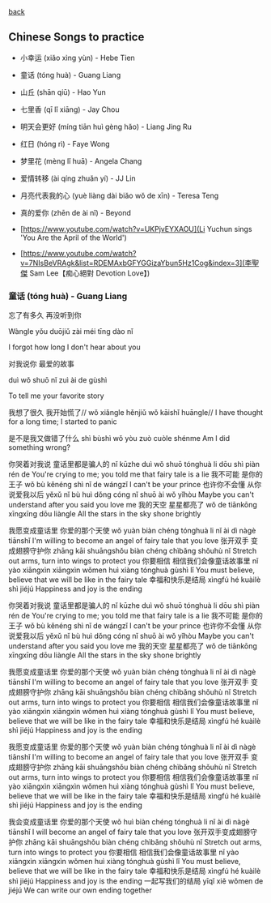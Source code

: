 [back](../mylinks.html)

## Chinese Songs to practice
- 小幸运 (xiǎo xìng yùn) - Hebe Tien
- 童话 (tóng huà) - Guang Liang
- 山丘 (shān qiū) - Hao Yun
- 七里香 (qī lǐ xiāng) - Jay Chou
- 明天会更好 (míng tiān huì gèng hǎo) - Liang Jing Ru
- 红日 (hóng rì) - Faye Wong
- 梦里花 (mèng lǐ huā) - Angela Chang
- 爱情转移 (ài qíng zhuǎn yí) - JJ Lin
- 月亮代表我的心 (yuè liàng dài biǎo wǒ de xīn) - Teresa Teng
- 真的爱你 (zhēn de ài nǐ) - Beyond
- [https://www.youtube.com/watch?v=UKPjvEYXAOU](Li Yuchun sings 'You Are the April of the World')
  
- [https://www.youtube.com/watch?v=7NIsBeVRAgk&list=RDEMAxbGFYGGizaYbun5Hz1Cog&index=3](李聖傑 Sam Lee【痴心絕對 Devotion Love】)


### 童话 (tóng huà) - Guang Liang

忘了有多久 再没听到你

Wàngle yǒu duōjiǔ zài méi tīng dào nǐ

I forgot how long I don't hear about you


对我说你 最爱的故事

duì wǒ shuō nǐ zuì ài de gùshì

To tell me your favorite story

我想了很久 我开始慌了//
wǒ xiǎngle hěnjiǔ wǒ kāishǐ huāngle//
I have thought for a long time; I started to panic

是不是我又做错了什么
shì bùshì wǒ yòu zuò cuòle shénme
Am I did something wrong?

你哭着对我说 童话里都是骗人的
nǐ kūzhe duì wǒ shuō tónghuà li dōu shì piàn rén de
You're crying to me; you told me that fairy tale is a lie
我不可能 是你的王子
wǒ bù kěnéng shì nǐ de wángzǐ
I can't be your prince
也许你不会懂 从你说爱我以后
yěxǔ nǐ bù huì dǒng cóng nǐ shuō ài wǒ yǐhòu
Maybe you can't understand after you said you love me
我的天空 星星都亮了
wǒ de tiānkōng xīngxīng dōu liàngle
All the stars in the sky shone brightly

我愿变成童话里 你爱的那个天使
wǒ yuàn biàn chéng tónghuà li nǐ ài dì nàgè tiānshǐ
I'm willing to become an angel of fairy tale that you love
张开双手 变成翅膀守护你
zhāng kāi shuāngshǒu biàn chéng chìbǎng shǒuhù nǐ
Stretch out arms, turn into wings to protect you
你要相信 相信我们会像童话故事里
nǐ yào xiāngxìn xiāngxìn wǒmen huì xiàng tónghuà gùshì lǐ
You must believe, believe that we will be like in the fairy tale
幸福和快乐是结局
xìngfú hé kuàilè shì jiéjú
Happiness and joy is the ending

你哭着对我说 童话里都是骗人的
nǐ kūzhe duì wǒ shuō tónghuà li dōu shì piàn rén de
You're crying to me; you told me that fairy tale is a lie
我不可能 是你的王子
wǒ bù kěnéng shì nǐ de wángzǐ
I can't be your prince
也许你不会懂 从你说爱我以后
yěxǔ nǐ bù huì dǒng cóng nǐ shuō ài wǒ yǐhòu
Maybe you can't understand after you said you love me
我的天空 星星都亮了
wǒ de tiānkōng xīngxīng dōu liàngle
All the stars in the sky shone brightly



我愿变成童话里 你爱的那个天使
wǒ yuàn biàn chéng tónghuà li nǐ ài dì nàgè tiānshǐ
I'm willing to become an angel of fairy tale that you love
张开双手 变成翅膀守护你
zhāng kāi shuāngshǒu biàn chéng chìbǎng shǒuhù nǐ
Stretch out arms, turn into wings to protect you
你要相信 相信我们会像童话故事里
nǐ yào xiāngxìn xiāngxìn wǒmen huì xiàng tónghuà gùshì lǐ
You must believe, believe that we will be like in the fairy tale
幸福和快乐是结局
xìngfú hé kuàilè shì jiéjú
Happiness and joy is the ending

我愿变成童话里 你爱的那个天使
wǒ yuàn biàn chéng tónghuà li nǐ ài dì nàgè tiānshǐ
I'm willing to become an angel of fairy tale that you love
张开双手 变成翅膀守护你
zhāng kāi shuāngshǒu biàn chéng chìbǎng shǒuhù nǐ
Stretch out arms, turn into wings to protect you
你要相信 相信我们会像童话故事里
nǐ yào xiāngxìn xiāngxìn wǒmen huì xiàng tónghuà gùshì lǐ
You must believe, believe that we will be like in the fairy tale
幸福和快乐是结局
xìngfú hé kuàilè shì jiéjú
Happiness and joy is the ending

我会变成童话里 你爱的那个天使
wǒ huì biàn chéng tónghuà li nǐ ài dì nàgè tiānshǐ
I will become an angel of fairy tale that you love
张开双手变成翅膀守护你
zhāng kāi shuāngshǒu biàn chéng chìbǎng shǒuhù nǐ
Stretch out arms, turn into wings to protect you
你要相信 相信我们会像童话故事里
nǐ yào xiāngxìn xiāngxìn wǒmen huì xiàng tónghuà gùshì lǐ
You must believe, believe that we will be like in the fairy tale
幸福和快乐是结局
xìngfú hé kuàilè shì jiéjú
Happiness and joy is the ending
一起写我们的结局
yīqǐ xiě wǒmen de jiéjú
We can write our own ending together
